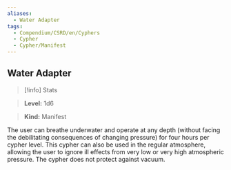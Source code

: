 ```yaml
---
aliases:
  - Water Adapter
tags:
  - Compendium/CSRD/en/Cyphers
  - Cypher
  - Cypher/Manifest
---
```

  
    
## Water Adapter    
>[!info] Stats    
> **Level:** 1d6    
> **Kind:** Manifest  
    
The user can breathe underwater and operate at any depth (without facing the debilitating consequences of changing pressure) for four hours per cypher level. This cypher can also be used in the regular atmosphere, allowing the user to ignore ill effects from very low or very high atmospheric pressure. The cypher does not protect against vacuum.
